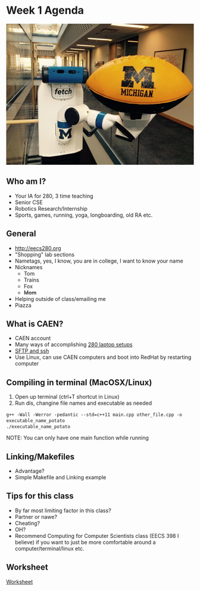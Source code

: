 # Week 1 Agenda
![Image](https://github.com/tgroechel/F17-280/blob/master/.other/pictures/fetch0.jpg) 
## Who am I?
- Your IA for 280, 3 time teaching
- Senior CSE
- Robotics Research/Internship
- Sports, games, running, yoga, longboarding, old RA etc.

## General
- http://eecs280.org
- "Shopping" lab sections
- Nametags, yes, I know, you are in college, I want to know your name
- Nicknames
	- Tom
	- Trains
	- Fox
	- ~~Mom~~
- Helping outside of class/emailing me
- Piazza

## What is CAEN?
- CAEN account
- Many ways of accomplishing [280 laptop setups](https://piazza.com/class/j6xqzm6faq53n7?cid=73)
- [SFTP and ssh](https://piazza.com/class/j6xqzm6faq53n7?cid=72)
- Use Linux, can use CAEN computers and boot into RedHat by restarting computer

## Compiling in terminal (MacOSX/Linux)
1. Open up terminal (ctrl+T shortcut in Linux)
2. Run dis, changine file names and executable as needed
~~~
g++ -Wall -Werror -pedantic --std=c++11 main.cpp other_file.cpp -o executable_name_potato
./executable_name_potato
~~~
NOTE: You can only have one main function while running

## Linking/Makefiles
- Advantage?
- Simple Makefile and Linking example

## Tips for this class
- By far most limiting factor in this class?
- Partner or nawe?
- Cheating?
- OH?
- Recommend Computing for Computer Scientists class (EECS 398 I believe) if you want to just be more comfortable around a computer/terminal/linux etc.

## Worksheet
[Worksheet](https://docs.google.com/document/d/1lIbbNZeXwwawdPkFMIkRnuewuOoY9PJjhJNVufa9OLU/edit)